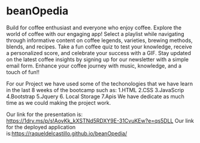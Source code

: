 # beanOpedia
Build for coffee enthusiast and everyone who enjoy coffee.
Explore the world of coffee with our engaging app! Select a playlist while navigating through informative content on coffee legends, varieties, brewing methods, blends, and recipes. Take a fun coffee quiz to test your knowledge, receive a personalized score, and celebrate your success with a GIF. Stay updated on the latest coffee insights by signing up for our newsletter with a simple email form. Enhance your coffee journey with music, knowledge, and a touch of fun!!

For our Project we have used some of the techonologies that we have learn in the last 8 weeks of the bootcamp such as:
1.HTML
2.CSS
3.JavaScrip
4.Bootstrap
5.Jquery
6. Local Storage
7.Apis
We have dedicate as much time as we could making the project work.

Our link for the presentation is: https://1drv.ms/p/s!AovKk_kXSTNd5RDXY9E-31CvuKEw?e=qs5DLL
Our link for the deployed application is:https://raqueldelcastillo.github.io/beanOpedia/


